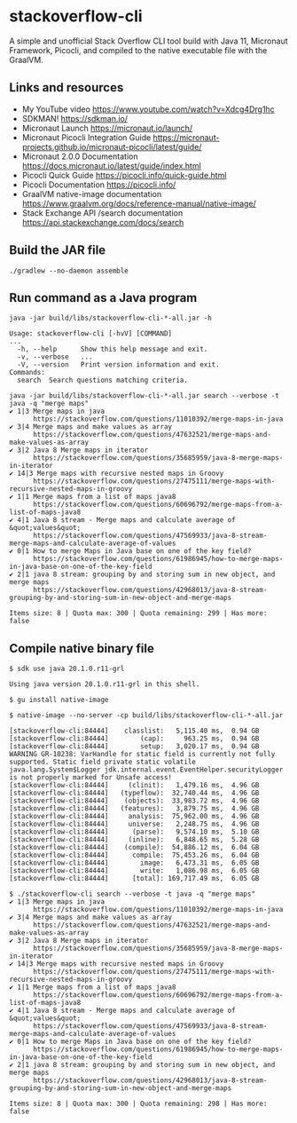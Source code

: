 # stackoverflow-cli

A simple and unofficial Stack Overflow CLI tool build with Java 11, Micronaut Framework, Picocli, and compiled to the native executable file with the GraalVM.


## Links and resources

* My YouTube video https://www.youtube.com/watch?v=Xdcg4Drg1hc
* SDKMAN! https://sdkman.io/
* Micronaut Launch https://micronaut.io/launch/
* Micronaut Picocli Integration Guide https://micronaut-projects.github.io/micronaut-picocli/latest/guide/
* Micronaut 2.0.0 Documentation https://docs.micronaut.io/latest/guide/index.html
* Picocli Quick Guide https://picocli.info/quick-guide.html
* Picocli Documentation https://picocli.info/
* GraalVM native-image documentation https://www.graalvm.org/docs/reference-manual/native-image/
* Stack Exchange API /search documentation https://api.stackexchange.com/docs/search
  

## Build the JAR file

```
./gradlew --no-daemon assemble
```

## Run command as a Java program

```
java -jar build/libs/stackoverflow-cli-*-all.jar -h  

Usage: stackoverflow-cli [-hvV] [COMMAND]
...
  -h, --help      Show this help message and exit.
  -v, --verbose   ...
  -V, --version   Print version information and exit.
Commands:
  search  Search questions matching criteria.
```

```
java -jar build/libs/stackoverflow-cli-*-all.jar search --verbose -t java -q "merge maps" 
✔ 1|3 Merge maps in java
      https://stackoverflow.com/questions/11010392/merge-maps-in-java
✔ 3|4 Merge maps and make values as array
      https://stackoverflow.com/questions/47632521/merge-maps-and-make-values-as-array
✔ 3|2 Java 8 Merge maps in iterator
      https://stackoverflow.com/questions/35685959/java-8-merge-maps-in-iterator
✔ 14|3 Merge maps with recursive nested maps in Groovy
      https://stackoverflow.com/questions/27475111/merge-maps-with-recursive-nested-maps-in-groovy
✔ 1|1 Merge maps from a list of maps java8
      https://stackoverflow.com/questions/60696792/merge-maps-from-a-list-of-maps-java8
✔ 4|1 Java 8 stream - Merge maps and calculate average of &quot;values&quot;
      https://stackoverflow.com/questions/47569933/java-8-stream-merge-maps-and-calculate-average-of-values
✔ 0|1 How to merge Maps in Java base on one of the key field?
      https://stackoverflow.com/questions/61986945/how-to-merge-maps-in-java-base-on-one-of-the-key-field
✔ 2|1 java 8 stream: grouping by and storing sum in new object, and merge maps
      https://stackoverflow.com/questions/42968013/java-8-stream-grouping-by-and-storing-sum-in-new-object-and-merge-maps

Items size: 8 | Quota max: 300 | Quota remaining: 299 | Has more: false
```

## Compile native binary file

```
$ sdk use java 20.1.0.r11-grl 

Using java version 20.1.0.r11-grl in this shell.

$ gu install native-image

$ native-image --no-server -cp build/libs/stackoverflow-cli-*-all.jar

[stackoverflow-cli:84444]    classlist:   5,115.40 ms,  0.94 GB
[stackoverflow-cli:84444]        (cap):     963.25 ms,  0.94 GB
[stackoverflow-cli:84444]        setup:   3,020.17 ms,  0.94 GB
WARNING GR-10238: VarHandle for static field is currently not fully supported. Static field private static volatile java.lang.System$Logger jdk.internal.event.EventHelper.securityLogger is not properly marked for Unsafe access!
[stackoverflow-cli:84444]     (clinit):   1,479.16 ms,  4.96 GB
[stackoverflow-cli:84444]   (typeflow):  32,740.44 ms,  4.96 GB
[stackoverflow-cli:84444]    (objects):  33,983.72 ms,  4.96 GB
[stackoverflow-cli:84444]   (features):   3,879.75 ms,  4.96 GB
[stackoverflow-cli:84444]     analysis:  75,962.00 ms,  4.96 GB
[stackoverflow-cli:84444]     universe:   2,248.75 ms,  4.96 GB
[stackoverflow-cli:84444]      (parse):   9,574.10 ms,  5.10 GB
[stackoverflow-cli:84444]     (inline):   6,848.65 ms,  5.28 GB
[stackoverflow-cli:84444]    (compile):  54,886.12 ms,  6.04 GB
[stackoverflow-cli:84444]      compile:  75,453.26 ms,  6.04 GB
[stackoverflow-cli:84444]        image:   6,473.31 ms,  6.05 GB
[stackoverflow-cli:84444]        write:   1,086.98 ms,  6.05 GB
[stackoverflow-cli:84444]      [total]: 169,717.49 ms,  6.05 GB

$ ./stackoverflow-cli search --verbose -t java -q "merge maps" 
✔ 1|3 Merge maps in java
      https://stackoverflow.com/questions/11010392/merge-maps-in-java
✔ 3|4 Merge maps and make values as array
      https://stackoverflow.com/questions/47632521/merge-maps-and-make-values-as-array
✔ 3|2 Java 8 Merge maps in iterator
      https://stackoverflow.com/questions/35685959/java-8-merge-maps-in-iterator
✔ 14|3 Merge maps with recursive nested maps in Groovy
      https://stackoverflow.com/questions/27475111/merge-maps-with-recursive-nested-maps-in-groovy
✔ 1|1 Merge maps from a list of maps java8
      https://stackoverflow.com/questions/60696792/merge-maps-from-a-list-of-maps-java8
✔ 4|1 Java 8 stream - Merge maps and calculate average of &quot;values&quot;
      https://stackoverflow.com/questions/47569933/java-8-stream-merge-maps-and-calculate-average-of-values
✔ 0|1 How to merge Maps in Java base on one of the key field?
      https://stackoverflow.com/questions/61986945/how-to-merge-maps-in-java-base-on-one-of-the-key-field
✔ 2|1 java 8 stream: grouping by and storing sum in new object, and merge maps
      https://stackoverflow.com/questions/42968013/java-8-stream-grouping-by-and-storing-sum-in-new-object-and-merge-maps

Items size: 8 | Quota max: 300 | Quota remaining: 298 | Has more: false
```
